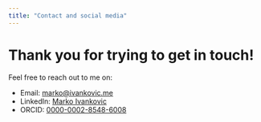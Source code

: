 ```yaml
---
title: "Contact and social media"
---
```

# Thank you for trying to get in touch!

Feel free to reach out to me on:

*  Email: marko@ivankovic.me
*  LinkedIn: [Marko Ivankovic](https://www.linkedin.com/in/ivankovicmarko/)
*  ORCID: [0000-0002-8548-6008](https://orcid.org/0000-0002-8548-6008)
